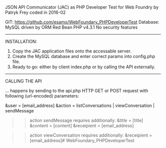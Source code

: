 JSON API Communicator (JAC)
as PHP Developer Test for Web Foundry
by Patryk Frey
coded in 2016-02

GIT: https://github.com/esamo/WebFoundary_PHPDeveloperTest
Database: MySQL driven by ORM Red Bean PHP v4.3.1
No security features

---

INSTALLATION:

1. Copy the JAC application files onto the accessable server.
2. Create the MySQL database and enter correct params into config.php file.
3. Ready to go: either by client index.php or by calling the API externally.

---

CALLING THE API

... happens by sending to the api.php HTTP GET or POST request with following (url-encoded) parameters:

&user = [email_address]
&action = listConversations | viewConversation | sendMessage

>> action sendMessage requires additionally:
&title = [title]
&content = [content]
&receipient = [email_address]

>> action viewConversation requires additionally:
&receipient = [email_address]# WebFoundary_PHPDeveloperTest
